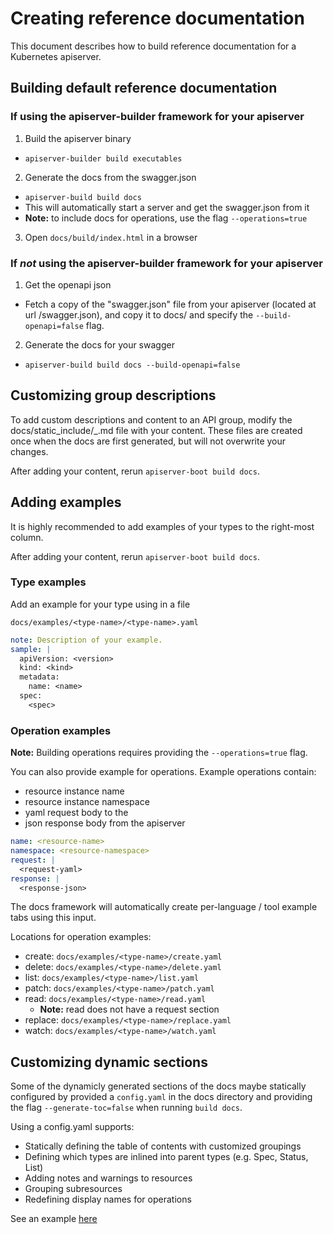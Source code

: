 # Creating reference documentation

This document describes how to build reference documentation for
a Kubernetes apiserver.

## Building default reference documentation


### If using the apiserver-builder framework for your apiserver

1. Build the apiserver binary
  - `apiserver-builder build executables`
2. Generate the docs from the swagger.json
  - `apiserver-build build docs`
  - This will automatically start a server and get the swagger.json from it
  - **Note:** to include docs for operations, use the flag `--operations=true`
3. Open `docs/build/index.html` in a browser

### If *not* using the apiserver-builder framework for your apiserver

1. Get the openapi json
  - Fetch a copy of the "swagger.json" file from your apiserver (located at url /swagger.json), and copy it to docs/ and specify
    the `--build-openapi=false` flag.
2. Generate the docs for your swagger
  - `apiserver-build build docs --build-openapi=false`

## Customizing group descriptions

To add custom descriptions and content to an API group, modify the docs/static_include/_<group>.md file
with your content.  These files are created once when the docs are first generated, but will not overwrite
your changes.

After adding your content, rerun `apiserver-boot build docs`.

## Adding examples

It is highly recommended to add examples of your types to the right-most column.

After adding your content, rerun `apiserver-boot build docs`.

### Type examples

Add an example for your type using in a file

`docs/examples/<type-name>/<type-name>.yaml`

```yaml
note: Description of your example.
sample: |
  apiVersion: <version>
  kind: <kind>
  metadata:
    name: <name>
  spec:
    <spec>
```

### Operation examples

**Note:** Building operations requires providing the `--operations=true` flag.

You can also provide example for operations.  Example operations
contain:

- resource instance name
- resource instance namespace
- yaml request body to the
- json response body from the apiserver

```yaml
name: <resource-name>
namespace: <resource-namespace>
request: |
  <request-yaml>
response: |
  <response-json>
```

The docs framework will automatically create per-language / tool example tabs
using this input.

Locations for operation examples:

- create: `docs/examples/<type-name>/create.yaml`
- delete: `docs/examples/<type-name>/delete.yaml`
- list: `docs/examples/<type-name>/list.yaml`
- patch: `docs/examples/<type-name>/patch.yaml`
- read: `docs/examples/<type-name>/read.yaml`
  - **Note:** read does not have a request section
- replace: `docs/examples/<type-name>/replace.yaml`
- watch: `docs/examples/<type-name>/watch.yaml`

## Customizing dynamic sections

Some of the dynamicly generated sections of the docs maybe statically configured
by provided a `config.yaml` in the docs directory and providing the flag
`--generate-toc=false` when running `build docs`.

Using a config.yaml supports:

- Statically defining the table of contents with customized groupings
- Defining which types are inlined into parent types (e.g. Spec, Status, List)
- Adding notes and warnings to resources
- Grouping subresources
- Redefining display names for operations

See an example [here](https://github.com/kubernetes-incubator/reference-docs/blob/master/gen-apidocs/generators/config.yaml)
